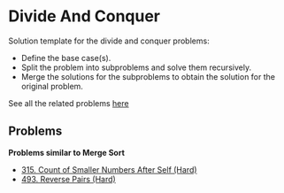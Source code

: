 # Divide And Conquer

Solution template for the divide and conquer problems:

* Define the base case\(s\).
* Split the problem into subproblems and solve them recursively.
* Merge the solutions for the subproblems to obtain the solution for the original problem.

See all the related problems [here](https://leetcode.com/tag/divide-and-conquer/)

## Problems

**Problems similar to Merge Sort**
* [315. Count of Smaller Numbers After Self (Hard)](https://leetcode.com/problems/count-of-smaller-numbers-after-self/)
* [493. Reverse Pairs (Hard)](https://leetcode.com/problems/reverse-pairs/)